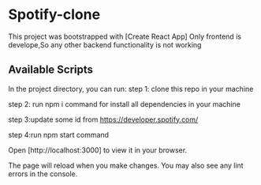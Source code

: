# Spotify-clone

This project was bootstrapped with [Create React App]
Only frontend is develope,So any other backend functionality is not working

## Available Scripts

In the project directory, you can run:
step 1: clone this repo in your machine

step 2: run npm i command
        for install all dependencies in your machine
        
step 3:update some id from https://developer.spotify.com/

step 4:run npm start command

Open [http://localhost:3000] to view it in your browser.

The page will reload when you make changes.
You may also see any lint errors in the console.


